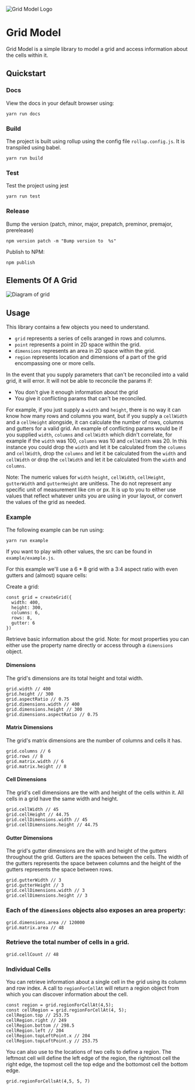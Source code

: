 ![Grid Model Logo](https://dl.dropbox.com/s/g0pv4jk9a4q2s50/grid-model-logo.png?dl=0)

# Grid Model

Grid Model is a simple library to model a grid and access information about the cells within it. 

## Quickstart

### Docs

View the docs in your default browser using:
```
yarn run docs
```

### Build 

The project is built using rollup using the config file `rollup.config.js`. It is transpiled using babel.

```
yarn run build
```

### Test

Test the project using jest
```
yarn run test
```

### Release

Bump the version (patch, minor, major, prepatch, preminor, premajor, prerelease)
```
npm version patch -m "Bump version to  %s"
```

Publish to NPM:
```
npm publish
```

## Elements Of A Grid

![Diagram of grid](https://dl.dropbox.com/s/yem64726zrct3l4/diagram.jpg?dl=0)


## Usage

This library contains a few objects you need to understand.

- `grid` represents a series of cells aranged in rows and columns.
- `point` represents a point in 2D space within the grid.
- `dimensions` represents an area in 2D space within the grid.
- `region` represents location and dimensions of a part of the grid encompassing one or more cells.

In the event that you supply parameters that can't be reconciled into a valid grid, it will error. It will not be able to reconcile the params if:

- You don't give it enough information about the grid
- You give it conflicting params that can't be reconciled.

For example, if you just supply a `width` and `height`, there is no way it can know how many rows and columns you want, but if you supply a `cellWidth` and a `cellHeight` alongside, it can calculate the number of rows, columns and gutters for a valid grid. An example of conflicting params would be if you supplied `width`, `columns` and `cellWidth` which didn't correlate, for example if the `width` was 100, `columns` was 10 and `cellWidth` was 20. In this instance you could drop the `width` and let it be calculated from the `columns` and `cellWidth`, drop the `columns` and let it be calculated from the `width` and `cellWidth` or drop the `cellWidth` and let it be calculated from the `width` and `columns`.

Note: The numeric values for `width` `height`, `cellWidth`, `cellHeight`, `gutterWidth` and `gutterHeight` are unitless. The do not represent any specific unit of measurement like cm or px. It is up to you to either use values that reflect whatever units you are using in your layout, or convert the values of the grid as needed.

### Example

The following example can be run using:

```
yarn run example
```

If you want to play with other values, the src can be found in `example/example.js`.

For this example we'll use a 6 * 8 grid with a 3:4 aspect ratio with even gutters and (almost) square cells:

Create a grid:

```
const grid = createGrid({
  width: 400,
  height: 300,
  columns: 6,
  rows: 8,
  gutter: 6
})
```

Retrieve basic information about the grid. Note: for most properties you can either use the property name directly or access through a `dimensions` object.

#### Dimensions

The grid's dimensions are its total height and total width.

```
grid.width // 400
grid.height // 300
grid.aspectRatio // 0.75
grid.dimensions.width // 400
grid.dimensions.height // 300
grid.dimensions.aspectRatio // 0.75
```

#### Matrix Dimensions

The grid's matrix dimensions are the number of columns and cells it has.

```
grid.columns // 6
grid.rows // 8
grid.matrix.width // 6
grid.matrix.height // 8
```

#### Cell Dimensions

The grid's cell dimensions are the with and height of the cells within it. All cells in a grid have the same width and height.

```
grid.cellWidth // 45
grid.cellHeight // 44.75
grid.cellDimensions.width // 45
grid.cellDimensions.height // 44.75
```

#### Gutter Dimensions

The grid's gutter dimensions are the with and height of the gutters throughout the grid. Gutters are the spaces between the cells. The width of the gutters represents the space between columns and the height of the gutters represents the space between rows.

```
grid.gutterWidth // 3
grid.gutterHeight // 3
grid.cellDimensions.width // 3
grid.cellDimensions.height // 3
```

### Each of the `dimensions` objects also exposes an area property:

```
grid.dimensions.area // 120000
grid.matrix.area // 48
```

### Retrieve the total number of cells in a grid.

```
grid.cellCount // 48
```

### Individual Cells

You can retrieve information about a single cell in the grid using its column and row index. A call to `regionForCellAt` will return a region object from which you can discover information about the cell.

```
const region = grid.regionForCellAt(4,5);
const cellRegion = grid.regionForCellAt(4, 5);
cellRegion.top // 253.75
cellRegion.right // 249
cellRegion.bottom // 298.5
cellRegion.left // 204
cellRegion.topLeftPoint.x // 204
cellRegion.topLeftPoint.y // 253.75
```

You can also use to the locations of two cells to define a region. The leftmost cell will define the left edge of the region, the rightmost cell the right edge, the topmost cell the top edge and the bottomost cell the bottom edge.

```
grid.regionForCellsAt(4,5, 5, 7)
```

